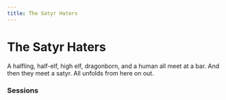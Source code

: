 ```yaml
---
title: The Satyr Haters
---
```


# The Satyr Haters
A halfling, half-elf, high elf, dragonborn, and a human all meet at a bar. And then they meet a satyr. All unfolds from here on out.

### Sessions
